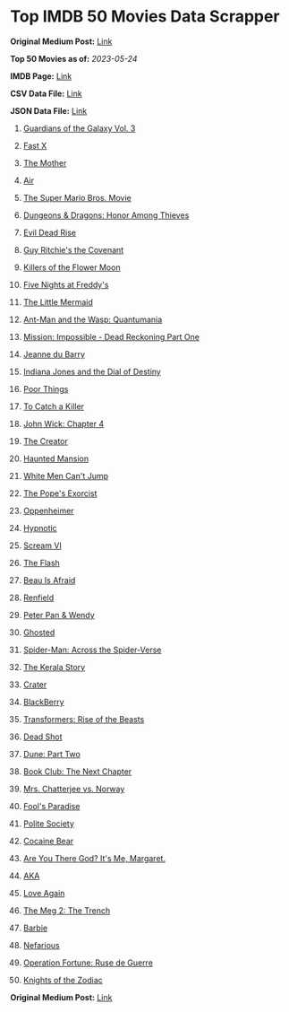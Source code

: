 # Top IMDB 50 Movies Data Scrapper

**Original Medium Post:** [Link](https://medium.com/@nishantsahoo/which-movie-should-i-watch-5c83a3c0f5b1) 

**Top 50 Movies as of:** _2023-05-24_

**IMDB Page:** [Link](http://www.imdb.com/search/title?release_date=2023,2023&title_type=feature)

**CSV Data File:** [Link](/Data/data.csv)

**JSON Data File:** [Link](/Data/data.json)

1. [Guardians of the Galaxy Vol. 3](https://www.imdb.com/title/tt6791350/?ref_=adv_li_tt)

2. [Fast X](https://www.imdb.com/title/tt5433140/?ref_=adv_li_tt)

3. [The Mother](https://www.imdb.com/title/tt6968614/?ref_=adv_li_tt)

4. [Air](https://www.imdb.com/title/tt16419074/?ref_=adv_li_tt)

5. [The Super Mario Bros. Movie](https://www.imdb.com/title/tt6718170/?ref_=adv_li_tt)

6. [Dungeons & Dragons: Honor Among Thieves](https://www.imdb.com/title/tt2906216/?ref_=adv_li_tt)

7. [Evil Dead Rise](https://www.imdb.com/title/tt13345606/?ref_=adv_li_tt)

8. [Guy Ritchie's the Covenant](https://www.imdb.com/title/tt4873118/?ref_=adv_li_tt)

9. [Killers of the Flower Moon](https://www.imdb.com/title/tt5537002/?ref_=adv_li_tt)

10. [Five Nights at Freddy's](https://www.imdb.com/title/tt4589218/?ref_=adv_li_tt)

11. [The Little Mermaid](https://www.imdb.com/title/tt5971474/?ref_=adv_li_tt)

12. [Ant-Man and the Wasp: Quantumania](https://www.imdb.com/title/tt10954600/?ref_=adv_li_tt)

13. [Mission: Impossible - Dead Reckoning Part One](https://www.imdb.com/title/tt9603212/?ref_=adv_li_tt)

14. [Jeanne du Barry](https://www.imdb.com/title/tt17277414/?ref_=adv_li_tt)

15. [Indiana Jones and the Dial of Destiny](https://www.imdb.com/title/tt1462764/?ref_=adv_li_tt)

16. [Poor Things](https://www.imdb.com/title/tt14230458/?ref_=adv_li_tt)

17. [To Catch a Killer](https://www.imdb.com/title/tt10275534/?ref_=adv_li_tt)

18. [John Wick: Chapter 4](https://www.imdb.com/title/tt10366206/?ref_=adv_li_tt)

19. [The Creator](https://www.imdb.com/title/tt11858890/?ref_=adv_li_tt)

20. [Haunted Mansion](https://www.imdb.com/title/tt1695843/?ref_=adv_li_tt)

21. [White Men Can't Jump](https://www.imdb.com/title/tt6436620/?ref_=adv_li_tt)

22. [The Pope's Exorcist](https://www.imdb.com/title/tt13375076/?ref_=adv_li_tt)

23. [Oppenheimer](https://www.imdb.com/title/tt15398776/?ref_=adv_li_tt)

24. [Hypnotic](https://www.imdb.com/title/tt8080204/?ref_=adv_li_tt)

25. [Scream VI](https://www.imdb.com/title/tt17663992/?ref_=adv_li_tt)

26. [The Flash](https://www.imdb.com/title/tt0439572/?ref_=adv_li_tt)

27. [Beau Is Afraid](https://www.imdb.com/title/tt13521006/?ref_=adv_li_tt)

28. [Renfield](https://www.imdb.com/title/tt11358390/?ref_=adv_li_tt)

29. [Peter Pan & Wendy](https://www.imdb.com/title/tt5635026/?ref_=adv_li_tt)

30. [Ghosted](https://www.imdb.com/title/tt15326988/?ref_=adv_li_tt)

31. [Spider-Man: Across the Spider-Verse](https://www.imdb.com/title/tt9362722/?ref_=adv_li_tt)

32. [The Kerala Story](https://www.imdb.com/title/tt24268454/?ref_=adv_li_tt)

33. [Crater](https://www.imdb.com/title/tt5264838/?ref_=adv_li_tt)

34. [BlackBerry](https://www.imdb.com/title/tt21867434/?ref_=adv_li_tt)

35. [Transformers: Rise of the Beasts](https://www.imdb.com/title/tt5090568/?ref_=adv_li_tt)

36. [Dead Shot](https://www.imdb.com/title/tt8019518/?ref_=adv_li_tt)

37. [Dune: Part Two](https://www.imdb.com/title/tt15239678/?ref_=adv_li_tt)

38. [Book Club: The Next Chapter](https://www.imdb.com/title/tt20768712/?ref_=adv_li_tt)

39. [Mrs. Chatterjee vs. Norway](https://www.imdb.com/title/tt14295590/?ref_=adv_li_tt)

40. [Fool's Paradise](https://www.imdb.com/title/tt9013340/?ref_=adv_li_tt)

41. [Polite Society](https://www.imdb.com/title/tt18257464/?ref_=adv_li_tt)

42. [Cocaine Bear](https://www.imdb.com/title/tt14209916/?ref_=adv_li_tt)

43. [Are You There God? It's Me, Margaret.](https://www.imdb.com/title/tt9185206/?ref_=adv_li_tt)

44. [AKA](https://www.imdb.com/title/tt27197387/?ref_=adv_li_tt)

45. [Love Again](https://www.imdb.com/title/tt10276482/?ref_=adv_li_tt)

46. [The Meg 2: The Trench](https://www.imdb.com/title/tt9224104/?ref_=adv_li_tt)

47. [Barbie](https://www.imdb.com/title/tt1517268/?ref_=adv_li_tt)

48. [Nefarious](https://www.imdb.com/title/tt14537248/?ref_=adv_li_tt)

49. [Operation Fortune: Ruse de Guerre](https://www.imdb.com/title/tt7985704/?ref_=adv_li_tt)

50. [Knights of the Zodiac](https://www.imdb.com/title/tt6528290/?ref_=adv_li_tt)

**Original Medium Post:** [Link](https://medium.com/@nishantsahoo/which-movie-should-i-watch-5c83a3c0f5b1) 
